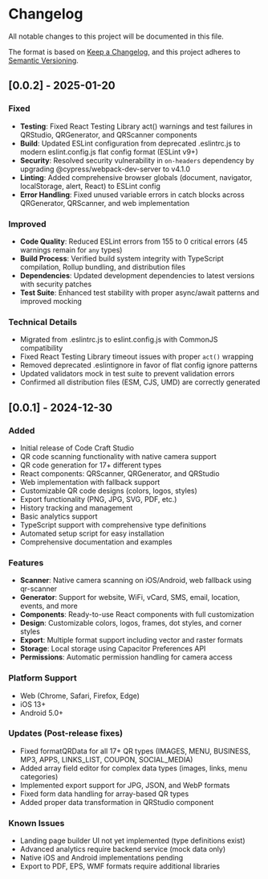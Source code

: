 # Changelog

All notable changes to this project will be documented in this file.

The format is based on [Keep a Changelog](https://keepachangelog.com/en/1.0.0/),
and this project adheres to [Semantic Versioning](https://semver.org/spec/v2.0.0.html).

## [0.0.2] - 2025-01-20

### Fixed
- **Testing**: Fixed React Testing Library act() warnings and test failures in QRStudio, QRGenerator, and QRScanner components
- **Build**: Updated ESLint configuration from deprecated .eslintrc.js to modern eslint.config.js flat config format (ESLint v9+)
- **Security**: Resolved security vulnerability in `on-headers` dependency by upgrading @cypress/webpack-dev-server to v4.1.0
- **Linting**: Added comprehensive browser globals (document, navigator, localStorage, alert, React) to ESLint config
- **Error Handling**: Fixed unused variable errors in catch blocks across QRGenerator, QRScanner, and web implementation

### Improved
- **Code Quality**: Reduced ESLint errors from 155 to 0 critical errors (45 warnings remain for `any` types)
- **Build Process**: Verified build system integrity with TypeScript compilation, Rollup bundling, and distribution files
- **Dependencies**: Updated development dependencies to latest versions with security patches
- **Test Suite**: Enhanced test stability with proper async/await patterns and improved mocking

### Technical Details
- Migrated from .eslintrc.js to eslint.config.js with CommonJS compatibility
- Fixed React Testing Library timeout issues with proper `act()` wrapping
- Removed deprecated .eslintignore in favor of flat config ignore patterns
- Updated validators mock in test suite to prevent validation errors
- Confirmed all distribution files (ESM, CJS, UMD) are correctly generated

## [0.0.1] - 2024-12-30

### Added
- Initial release of Code Craft Studio
- QR code scanning functionality with native camera support
- QR code generation for 17+ different types
- React components: QRScanner, QRGenerator, and QRStudio
- Web implementation with fallback support
- Customizable QR code designs (colors, logos, styles)
- Export functionality (PNG, JPG, SVG, PDF, etc.)
- History tracking and management
- Basic analytics support
- TypeScript support with comprehensive type definitions
- Automated setup script for easy installation
- Comprehensive documentation and examples

### Features
- **Scanner**: Native camera scanning on iOS/Android, web fallback using qr-scanner
- **Generator**: Support for website, WiFi, vCard, SMS, email, location, events, and more
- **Components**: Ready-to-use React components with full customization
- **Design**: Customizable colors, logos, frames, dot styles, and corner styles
- **Export**: Multiple format support including vector and raster formats
- **Storage**: Local storage using Capacitor Preferences API
- **Permissions**: Automatic permission handling for camera access

### Platform Support
- Web (Chrome, Safari, Firefox, Edge)
- iOS 13+
- Android 5.0+

### Updates (Post-release fixes)
- Fixed formatQRData for all 17+ QR types (IMAGES, MENU, BUSINESS, MP3, APPS, LINKS_LIST, COUPON, SOCIAL_MEDIA)
- Added array field editor for complex data types (images, links, menu categories)
- Implemented export support for JPG, JSON, and WebP formats
- Fixed form data handling for array-based QR types
- Added proper data transformation in QRStudio component

### Known Issues
- Landing page builder UI not yet implemented (type definitions exist)
- Advanced analytics require backend service (mock data only)
- Native iOS and Android implementations pending
- Export to PDF, EPS, WMF formats require additional libraries